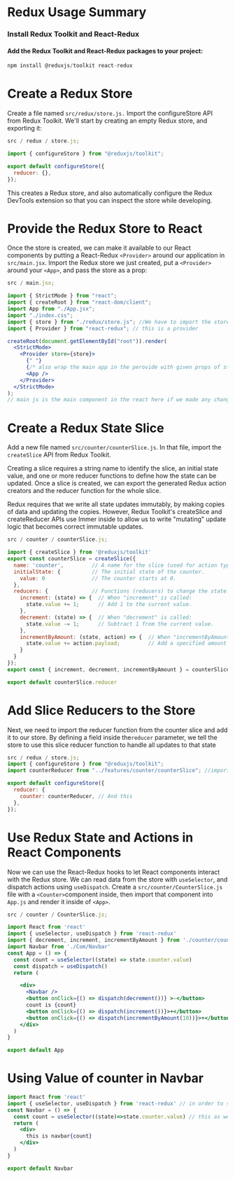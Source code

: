 # Redux Usage Summary

### Install Redux Toolkit and React-Redux

#### Add the Redux Toolkit and React-Redux packages to your project:

```jsx
npm install @reduxjs/toolkit react-redux
```

# Create a Redux Store

Create a file named `src/redux/store.js.` Import the configureStore API from Redux Toolkit. We'll start by creating an empty Redux store, and exporting it:

```jsx
src / redux / store.js;

import { configureStore } from "@reduxjs/toolkit";

export default configureStore({
  reducer: {},
});
```

This creates a Redux store, and also automatically configure the Redux DevTools extension so that you can inspect the store while developing.

# Provide the Redux Store to React

Once the store is created, we can make it available to our React components by putting a React-Redux `<Provider>` around our application in `src/main.jsx`. Import the Redux store we just created, put a `<Provider>` around your `<App>`, and pass the store as a prop:

```jsx
src / main.jsx;

import { StrictMode } from "react";
import { createRoot } from "react-dom/client";
import App from "./App.jsx";
import "./index.css";
import { store } from "./redux/store.js"; //We have to import the store components that we already made in redux.
import { Provider } from "react-redux"; // this is a provider

createRoot(document.getElementById("root")).render(
  <StrictMode>
    <Provider store={store}>
      {" "}
      {/* also wrap the main app in the perovide with given props of store = store this mean we have provided the redux store to our whole app */}
      <App />
    </Provider>
  </StrictMode>
);
// main js is the main component in the react here if we made any changes, the changes will occur in the whole app
```

# Create a Redux State Slice

Add a new file named `src/counter/counterSlice.js`. In that file, import the `createSlice` API from Redux Toolkit.

Creating a slice requires a string name to identify the slice, an initial state value, and one or more reducer functions to define how the state can be updated. Once a slice is created, we can export the generated Redux action creators and the reducer function for the whole slice.

Redux requires that we write all state updates immutably, by making copies of data and updating the copies. However, Redux Toolkit's createSlice and createReducer APIs use Immer inside to allow us to write "mutating" update logic that becomes correct immutable updates.

```jsx
src / counter / counterSlice.js;

import { createSlice } from '@reduxjs/toolkit'
export const counterSlice = createSlice({
  name: 'counter',         // A name for the slice (used for action types).
  initialState: {          // The initial state of the counter.
    value: 0               // The counter starts at 0.
  },
  reducers: {              // Functions (reducers) to change the state.
    increment: (state) => {  // When "increment" is called:
      state.value += 1;      // Add 1 to the current value.
    },
    decrement: (state) => {  // When "decrement" is called:
      state.value -= 1;      // Subtract 1 from the current value.
    },
    incrementByAmount: (state, action) => {  // When "incrementByAmount" is called:
      state.value += action.payload;         // Add a specified amount (from `action.payload`).
    }
  }
});
export const { increment, decrement, incrementByAmount } = counterSlice.actions

export default counterSlice.reducer
```

# Add Slice Reducers to the Store

Next, we need to import the reducer function from the counter slice and add it to our store. By defining a field inside the`reducer` parameter, we tell the store to use this slice reducer function to handle all updates to that state

```jsx
src / redux / store.js;
import { configureStore } from "@reduxjs/toolkit";
import counterReducer from "../features/counter/counterSlice"; //import This

export default configureStore({
  reducer: {
    counter: counterReducer, // And this
  },
});
```

# Use Redux State and Actions in React Components

Now we can use the React-Redux hooks to let React components interact with the Redux store. We can read data from the store with `useSelector`, and dispatch actions using `useDispatch`. Create a `src/counter/CounterSlice.js` file with a `<Counter>`component inside, then import that component into `App.js` and render it inside of `<App>`.

```jsx
src / counter / CounterSlice.js;

import React from 'react'
import { useSelector, useDispatch } from 'react-redux'
import { decrement, increment, incrementByAmount } from './counter/counterSlice'
import Navbar from './Com/Navbar'
const App = () => {
  const count = useSelector((state) => state.counter.value)
  const dispatch = useDispatch()
  return (

    <div>
      <Navbar />
      <button onClick={() => dispatch(decrement())} >-</button>
      count is {count}
      <button onClick={() => dispatch(increment())}>+</button>
      <button onClick={() => dispatch(incrementByAmount(10))}>+</button> {/* we use incrementByAmount when we have to change value more than one time in this count will increase +10 when we click */}
    </div>
  )
}

export default App
```
# Using Value of counter in Navbar

```jsx
import React from 'react'
import { useSelector, useDispatch } from 'react-redux' // in order to show the value of the count in components in this case in the navbar we have tp import this.
const Navbar = () => {
  const count = useSelector((state)=>state.counter.value) // this as well
  return (
    <div>
      this is navbar{count}
    </div>
  )
}

export default Navbar
```
